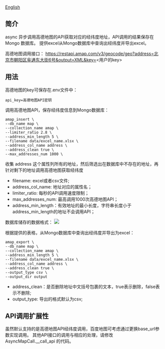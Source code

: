 [English](./README.md)

## 简介

async 异步调用高德地图的API获取对应的经纬度地址，API调用的结果保存在 Mongo 数据库。
提供excel从Mongo数据库中查询出经纬度并导出excel。

高德地图调用接口：
https://restapi.amap.com/v3/geocode/geo?address=北京市朝阳区阜通东大街6号&output=XML&key=<用户的key>

## 用法

高德地图的key可保存在.env文件中：

```
api_key=高德地图API密钥
```

调用高德地图API，保存经纬度信息到Mongo数据库：
```shell
amap_insert \
--db_name map \
--collection_name amap \
--limiter_ratio 2.8 \
--address_min_length 5 \
--filename data/excel_name.xlsx \
--address_col_name address \
--address_clean true \
--max_addresses_num 1000 \
```

收集 address 这个属性列所有的地址，然后筛选出在数据库中不存在的地址，再针对剩下的地址调用高德地图获取经纬度
- filename: excel或者csv文件;
- address_col_name: 地址对应的属性名；
- limiter_ratio: 每秒的API调用速度限制；
- max_addresses_num: 最高调用1000次高德地图API；
- address_min_length：有效地址的最小长度，字符串长度小于address_min_length的地址不会调用API；

数据库储存的数据格式：
![](https://gitee.com/jieshenai/imags/raw/master/Typora/20250820144056211.png)

根据提供的表格，从Mongo数据库中查询出经纬度并导出为excel：
```shell
amap_export \
--db_name map \
--collection_name amap \
--address_min_length 5 \
--filename data/excel_name.xlsx \
--address_col_name address \
--address_clean true \
--output_type csv \
--output_dir output
```

- address_clean：是否删除地址中文括号包裹的文本，true表示删除，false表示不删除;
- output_type: 导出的格式默认为csv;

## API调用扩展性
虽然默认支持的是高德地图API经纬度调用，百度地图可考虑通过更换base_url参数实现调用。
其他API接口的调用与相应的处理，请修改 AsyncMapCall.__call_api 的代码。
